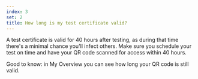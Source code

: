 ```yaml
---
index: 3
set: 2
title: How long is my test certificate valid?
---
```

A test certificate is valid for 40 hours after testing, as during that time there's a minimal chance you'll infect others. Make sure you schedule your test on time and have your QR code scanned for access within 40 hours.
 
Good to know: in My Overview you can see how long your QR code is still valid. 
